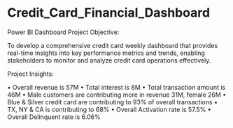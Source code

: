 # Credit_Card_Financial_Dashboard
Power BI Dashboard
Project Objective:

To develop a comprehensive credit card weekly dashboard that provides real-time insights into key performance metrics and trends, enabling stakeholders to monitor and analyze credit card operations effectively.

Project Insights:

• Overall revenue is 57M 
• Total interest is 8M 
• Total transaction amount is 46M 
• Male customers are contributing more in revenue 31M, female 26M 
• Blue & Silver credit card are contributing to 93% of overall transactions 
• TX, NY & CA is contributing to 68% 
• Overall Activation rate is 57.5% 
• Overall Delinquent rate is 6.06%
